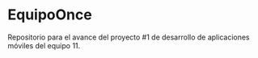 # EquipoOnce
Repositorio para el avance del proyecto #1 de desarrollo de aplicaciones móviles del equipo 11.
